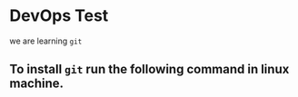 # DevOps Test
we are learning `git`

## To install `git` run the following command in linux machine.
```sudo apt install git
```
